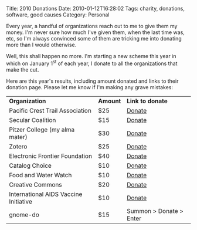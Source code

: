 Title: 2010 Donations
Date: 2010-01-12T16:28:02
Tags: charity, donations, software, good causes
Category: Personal

Every year, a handful of organizations reach out to me to give them my money. I'm never sure how much I've given them, when the last time was, etc, so I'm always convinced some of them are tricking me into donating more than I would otherwise.

Well, this shall happen no more. I'm starting a new scheme this year in which on January 1<sup>st</sup> of each year, I donate to all the organizations that make the cut. 

Here are this year's results, including amount donated and links to their donation page. Please let me know if I'm making any grave mistakes:
<table>
<tr><td><strong>Organization</strong></td><td><strong>Amount</strong></td><td><strong>Link to donate</strong></td></tr>
<tr><td>Pacific Crest Trail Association</td><td>$25</td><td><a href="https://www.pcta.org/help/donate_form.asp" target="_blank">Donate</a></td></tr>
<tr><td>Secular Coalition</td><td>$15 </td><td> <a href="http://donate.secular.org/index.html" target="_blank">Donate</a></td></tr>
<tr><td>Pitzer College (my alma mater)        </td><td> $30 </td><td> <a href="https://mypz.pitzer.edu/NetCommunity/SSLPage.aspx?pid=184" target="_blank">Donate</a></td></tr>
<tr><td>Zotero                                </td><td> $25 </td><td> <a href="http://chnm.gmu.edu/donate/" target="_blank">Donate</a></td></tr>
<tr><td>Electronic Frontier Foundation        </td><td> $40 </td><td> <a href="http://www.eff.org/support" target="_blank">Donate</a></td></tr>
<tr><td>Catalog Choice                        </td><td> $10 </td><td> <a href="http://www.catalogchoice.org/donate" target="_blank">Donate</a></td></tr>
<tr><td>Food and Water Watch                  </td><td> $10 </td><td> <a href="https://salsa.democracyinaction.org/o/1185/t/3287/shop/custom.jsp?donate_page_KEY=3545" target="_blank">Donate</a></td></tr>
<tr><td>Creative Commons                      </td><td> $20 </td><td> <a href="https://support.creativecommons.org/donate" target="_blank">Donate</a></td></tr>
<tr><td>International AIDS Vaccine Initiative </td><td> $10</td><td> <a href="http://www.iavi.org/how-to-help/donate/Pages/default.aspx" target="_blank">Donate</a></td></tr>
<tr><td>gnome-do                              </td><td> $15 </td><td> Summon > Donate > Enter</td></tr></table>
